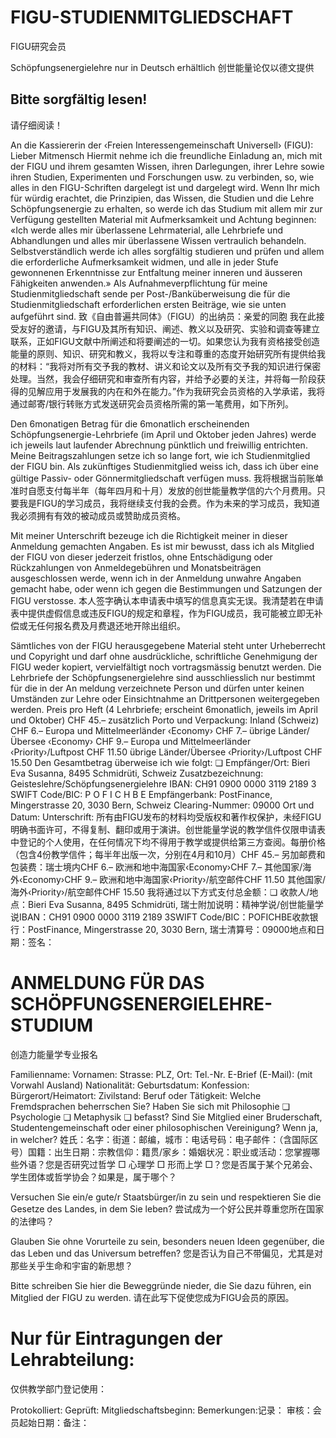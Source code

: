 # FIGU-STUDIENMITGLIEDSCHAFT
FIGU研究会员

Schöpfungsenergielehre nur in Deutsch erhältlich
创世能量论仅以德文提供

## Bitte sorgfältig lesen!
请仔细阅读！

An die Kassiererin der ‹Freien Interessengemeinschaft Universell› (FIGU): Lieber Mitmensch Hiermit nehme ich die freundliche Einladung an, mich mit der FIGU und ihrem gesamten Wissen, ihren Darlegungen, ihrer Lehre sowie ihren Studien, Experimenten und Forschungen usw. zu verbinden, so, wie alles in den FIGU-Schriften dargelegt ist und dargelegt wird. Wenn Ihr mich für würdig erachtet, die Prinzipien, das Wissen, die Studien und die Lehre Schöpfungsenergie zu erhalten, so werde ich das Studium mit allem mir zur Verfügung gestellten Material mit Aufmerksamkeit und Achtung beginnen: «Ich werde alles mir überlassene Lehrmaterial, alle Lehrbriefe und Abhandlungen und alles mir überlassene Wissen vertraulich behandeln. Selbstverständlich werde ich alles sorgfältig studieren und prüfen und allem die erforderliche Aufmerksamkeit widmen, und alle in jeder Stufe gewonnenen Erkenntnisse zur Entfaltung meiner inneren und äusseren Fähigkeiten anwenden.» Als Aufnahmeverpflichtung für meine Studienmitgliedschaft sende per Post-/Banküberweisung die für die Studienmitgliedschaft erforderlichen ersten Beiträge, wie sie unten aufgeführt sind.
致《自由普遍共同体》（FIGU）的出纳员：亲爱的同胞 我在此接受友好的邀请，与FIGU及其所有知识、阐述、教义以及研究、实验和调查等建立联系，正如FIGU文献中所阐述和将要阐述的一切。如果您认为我有资格接受创造能量的原则、知识、研究和教义，我将以专注和尊重的态度开始研究所有提供给我的材料：“我将对所有交予我的教材、讲义和论文以及所有交予我的知识进行保密处理。当然，我会仔细研究和审查所有内容，并给予必要的关注，并将每一阶段获得的见解应用于发展我的内在和外在能力。”作为我研究会员资格的入学承诺，我将通过邮寄/银行转账方式发送研究会员资格所需的第一笔费用，如下所列。

Den 6monatigen Betrag für die 6monatlich erscheinenden Schöpfungsenergie-Lehrbriefe (im April und Oktober jeden Jahres) werde ich jeweils laut laufender Abrechnung pünktlich und freiwillig entrichten. Meine Beitragszahlungen setze ich so lange fort, wie ich Studienmitglied der FIGU bin. Als zukünftiges Studienmitglied weiss ich, dass ich über eine gültige Passiv- oder Gönnermitgliedschaft verfügen muss.
我将根据当前账单准时自愿支付每半年（每年四月和十月）发放的创世能量教学信的六个月费用。只要我是FIGU的学习成员，我将继续支付我的会费。作为未来的学习成员，我知道我必须拥有有效的被动成员或赞助成员资格。

Mit meiner Unterschrift bezeuge ich die Richtigkeit meiner in dieser Anmeldung gemachten Angaben. Es ist mir bewusst, dass ich als Mitglied der FIGU von dieser jederzeit fristlos, ohne Entschädigung oder Rückzahlungen von Anmeldegebühren und Monatsbeiträgen ausgeschlossen werde, wenn ich in der Anmeldung unwahre Angaben gemacht habe, oder wenn ich gegen die Bestimmungen und Satzungen der FIGU verstosse.
本人签字确认本申请表中填写的信息真实无误。我清楚若在申请表中提供虚假信息或违反FIGU的规定和章程，作为FIGU成员，我可能被立即无补偿或无任何报名费及月费退还地开除出组织。

Sämtliches von der FIGU herausgegebene Material steht unter Urheberrecht und Copyright und darf ohne ausdrückliche, schriftliche Genehmigung der FIGU weder kopiert, vervielfältigt noch vortragsmässig benutzt werden. Die Lehrbriefe der Schöpfungsenergielehre sind ausschliesslich nur bestimmt für die in der An meldung verzeichnete Person und dürfen unter keinen Umständen zur Lehre oder Einsichtnahme an Drittpersonen weitergegeben werden. Preis pro Heft (4 Lehrbriefe; erscheint 6monatlich, jeweils im April und Oktober)         CHF    45.– zusätzlich Porto und Verpackung: Inland (Schweiz)                                                       CHF     6.– Europa und Mittelmeerländer ‹Economy›                                    CHF     7.– übrige Länder/Übersee ‹Economy›                                         CHF     9.– Europa und Mittelmeerländer ‹Priority›/Luftpost                              CHF    11.50 übrige Länder/Übersee ‹Priority›/Luftpost                                    CHF    15.50 Den Gesamtbetrag überweise ich wie folgt: ❏    Empfänger/Ort:     Bieri Eva Susanna, 8495 Schmidrüti, Schweiz Zusatzbezeichnung:  Geisteslehre/Schöpfungsenergielehre IBAN:             CH91 0900 0000 3119 2189 3 SWIFT Code/BIC:    P O F I C H B E Empfängerbank:     PostFinance, Mingerstrasse 20, 3030 Bern, Schweiz Clearing-Nummer:   09000 Ort und Datum:                              Unterschrift:
所有由FIGU发布的材料均受版权和著作权保护，未经FIGU明确书面许可，不得复制、翻印或用于演讲。创世能量学说的教学信件仅限申请表中登记的个人使用，在任何情况下均不得用于教学或提供给第三方查阅。每册价格（包含4份教学信件；每半年出版一次，分别在4月和10月）CHF 45.– 另加邮费和包装费：瑞士境内CHF 6.– 欧洲和地中海国家‹Economy›CHF 7.– 其他国家/海外‹Economy›CHF 9.– 欧洲和地中海国家‹Priority›/航空邮件CHF 11.50 其他国家/海外‹Priority›/航空邮件CHF 15.50 我将通过以下方式支付总金额：❏ 收款人/地点：Bieri Eva Susanna, 8495 Schmidrüti, 瑞士附加说明：精神学说/创世能量学说IBAN：CH91 0900 0000 3119 2189 3SWIFT Code/BIC：POFICHBE收款银行：PostFinance, Mingerstrasse 20, 3030 Bern, 瑞士清算号：09000地点和日期：签名：

# ANMELDUNG FÜR DAS SCHÖPFUNGSENERGIELEHRE-STUDIUM
创造力能量学专业报名

Familienname: Vornamen: Strasse: PLZ, Ort: Tel.-Nr. E-Brief (E-Mail): (mit Vorwahl Ausland) Nationalität: Geburtsdatum: Konfession: Bürgerort/Heimatort: Zivilstand: Beruf oder Tätigkeit: Welche Fremdsprachen beherrschen Sie? Haben Sie sich mit  Philosophie ❏       Psychologie ❏       Metaphysik ❏       befasst? Sind Sie Mitglied einer Bruderschaft, Studentengemeinschaft oder einer philosophischen Vereinigung? Wenn ja, in welcher?
姓氏：名字：街道：邮编，城市：电话号码：电子邮件：（含国际区号）国籍：出生日期：宗教信仰：籍贯/家乡：婚姻状况：职业或活动：您掌握哪些外语？您是否研究过哲学 □ 心理学 □ 形而上学 □？您是否属于某个兄弟会、学生团体或哲学协会？如果是，属于哪个？

Versuchen Sie ein/e gute/r Staatsbürger/in zu sein und respektieren Sie die Gesetze des Landes, in dem Sie leben?
尝试成为一个好公民并尊重您所在国家的法律吗？

Glauben Sie ohne Vorurteile zu sein, besonders neuen Ideen gegenüber, die das Leben und das Universum betreffen?
您是否认为自己不带偏见，尤其是对那些关乎生命和宇宙的新思想？

Bitte schreiben Sie hier die Beweggründe nieder, die Sie dazu führen, ein Mitglied der FIGU zu werden.
请在此写下促使您成为FIGU会员的原因。

# Nur für Eintragungen der Lehrabteilung:
仅供教学部门登记使用：

Protokolliert:                                Geprüft: Mitgliedschaftsbeginn: Bemerkungen:记录：                               审核：会员起始日期：备注：

